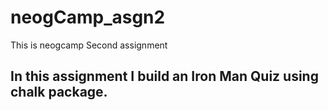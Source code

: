 # neogCamp_asgn2

This is neogcamp Second assignment

## In this assignment I build an Iron Man Quiz using chalk package.
